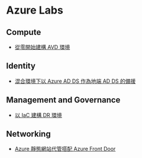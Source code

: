 # Azure Labs
## Compute
* [從零開始建構 AVD 環境](https://github.com/mars0426/Azure-Labs/tree/main/avd-from-zero)
## Identity
* [混合環境下以 Azure AD DS 作為地端 AD DS 的備援](https://github.com/mars0426/Azure/tree/main/active-directory-hybrid)
## Management and Governance
* [以 IaC 建構 DR 環境](https://github.com/mars0426/Azure-Labs/tree/main/disaster-recovery-iac)
## Networking
* [Azure 靜態網站代管搭配 Azure Front Door](https://github.com/mars0426/Azure-Labs/tree/main/static-website-front)
